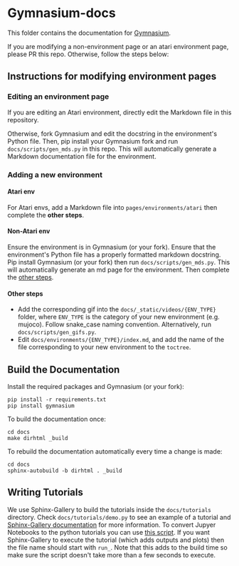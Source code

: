 # Gymnasium-docs

This folder contains the documentation for [Gymnasium](https://github.com/Farama-Foundation/Gymnasium).

If you are modifying a non-environment page or an atari environment page, please PR this repo. Otherwise, follow the steps below:

## Instructions for modifying environment pages

### Editing an environment page

If you are editing an Atari environment, directly edit the Markdown file in this repository.

Otherwise, fork Gymnasium and edit the docstring in the environment's Python file. Then, pip install your Gymnasium fork and run `docs/scripts/gen_mds.py` in this repo. This will automatically generate a Markdown documentation file for the environment.

### Adding a new environment

#### Atari env

For Atari envs, add a Markdown file into `pages/environments/atari` then complete the **other steps**.

#### Non-Atari env

Ensure the environment is in Gymnasium (or your fork). Ensure that the environment's Python file has a properly formatted markdown docstring. Pip install Gymnasium (or your fork) then run `docs/scripts/gen_mds.py`. This will automatically generate an md page for the environment. Then complete the [other steps](#other-steps).

#### Other steps

- Add the corresponding gif into the `docs/_static/videos/{ENV_TYPE}` folder, where `ENV_TYPE` is the category of your new environment (e.g. mujoco). Follow snake_case naming convention. Alternatively, run `docs/scripts/gen_gifs.py`.
- Edit `docs/environments/{ENV_TYPE}/index.md`, and add the name of the file corresponding to your new environment to the `toctree`.

## Build the Documentation

Install the required packages and Gymnasium (or your fork):

```
pip install -r requirements.txt
pip install gymnasium
```

To build the documentation once:

```
cd docs
make dirhtml _build
```

To rebuild the documentation automatically every time a change is made:

```
cd docs
sphinx-autobuild -b dirhtml . _build
```

## Writing Tutorials

We use Sphinx-Gallery to build the tutorials inside the `docs/tutorials` directory. Check `docs/tutorials/demo.py` to see an example of a tutorial and [Sphinx-Gallery documentation](https://sphinx-gallery.github.io/stable/syntax.html) for more information. To convert Jupyer Notebooks to the python tutorials you can use [this script](https://gist.github.com/mgoulao/f07f5f79f6cd9a721db8a34bba0a19a7). If you want Sphinx-Gallery to execute the tutorial (which adds outputs and plots) then the file name should start with `run_`. Note that this adds to the build time so make sure the script doesn't take more than a few seconds to execute.
